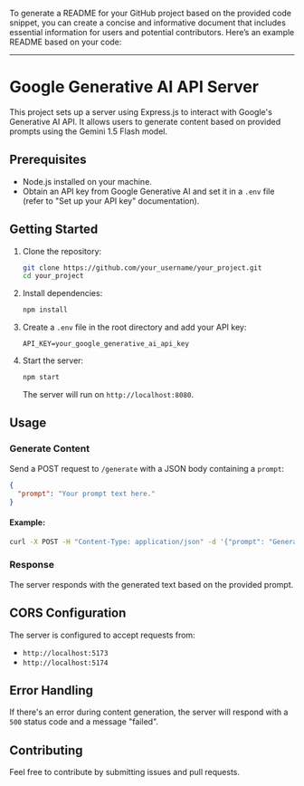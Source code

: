 To generate a README for your GitHub project based on the provided code snippet, you can create a concise and informative document that includes essential information for users and potential contributors. Here’s an example README based on your code:

---

# Google Generative AI API Server

This project sets up a server using Express.js to interact with Google's Generative AI API. It allows users to generate content based on provided prompts using the Gemini 1.5 Flash model.

## Prerequisites

- Node.js installed on your machine.
- Obtain an API key from Google Generative AI and set it in a `.env` file (refer to "Set up your API key" documentation).

## Getting Started

1. Clone the repository:
   ```bash
   git clone https://github.com/your_username/your_project.git
   cd your_project
   ```

2. Install dependencies:
   ```bash
   npm install
   ```

3. Create a `.env` file in the root directory and add your API key:
   ```
   API_KEY=your_google_generative_ai_api_key
   ```

4. Start the server:
   ```bash
   npm start
   ```

   The server will run on `http://localhost:8080`.

## Usage

### Generate Content

Send a POST request to `/generate` with a JSON body containing a `prompt`:
```json
{
  "prompt": "Your prompt text here."
}
```

#### Example:
```bash
curl -X POST -H "Content-Type: application/json" -d '{"prompt": "Generate a creative paragraph about space exploration."}' http://localhost:8080/generate
```

### Response

The server responds with the generated text based on the provided prompt.

## CORS Configuration

The server is configured to accept requests from:
- `http://localhost:5173`
- `http://localhost:5174`

## Error Handling

If there's an error during content generation, the server will respond with a `500` status code and a message "failed".

## Contributing

Feel free to contribute by submitting issues and pull requests.
